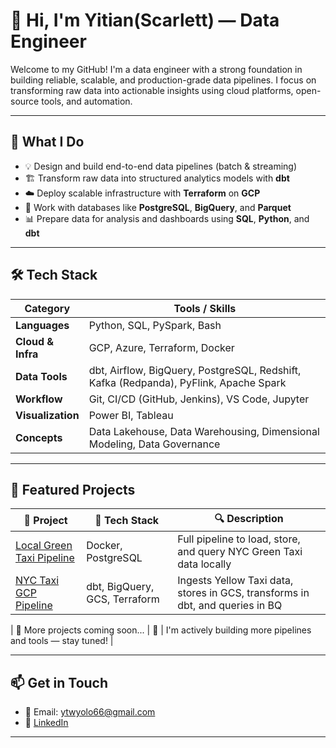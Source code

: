 # 👋 Hi, I'm Yitian(Scarlett) — Data Engineer

Welcome to my GitHub! I'm a data engineer with a strong foundation in building reliable, scalable, and production-grade data pipelines. I focus on transforming raw data into actionable insights using cloud platforms, open-source tools, and automation.

---

## 🚀 What I Do

- 💡 Design and build end-to-end data pipelines (batch & streaming)
- 🏗️ Transform raw data into structured analytics models with **dbt**
- ☁️ Deploy scalable infrastructure with **Terraform** on **GCP**
- 🐘 Work with databases like **PostgreSQL**, **BigQuery**, and **Parquet**
- 📊 Prepare data for analysis and dashboards using **SQL**, **Python**, and **dbt**

---

## 🛠️ Tech Stack

| Category          | Tools / Skills                                                                        |
| ----------------- | ------------------------------------------------------------------------------------- |
| **Languages**     | Python, SQL, PySpark, Bash                                                            |
| **Cloud & Infra** | GCP, Azure, Terraform, Docker                                                         |
| **Data Tools**    | dbt, Airflow, BigQuery, PostgreSQL, Redshift, Kafka (Redpanda), PyFlink, Apache Spark |
| **Workflow**      | Git, CI/CD (GitHub, Jenkins), VS Code, Jupyter                                        |
| **Visualization** | Power BI, Tableau                                                                     |
| **Concepts**      | Data Lakehouse, Data Warehousing, Dimensional Modeling, Data Governance               |


---

## 📂 Featured Projects

| 🌟 Project | 🚀 Tech Stack | 🔍 Description |
|-----------|---------------|----------------|
| [Local Green Taxi Pipeline](https://github.com/scarlett-de/green-taxi-data-pipeline) | Docker, PostgreSQL | Full pipeline to load, store, and query NYC Green Taxi data locally |
| [NYC Taxi GCP Pipeline](https://github.com/scarlett-de/yellow-taxi-data-gcp-pipeline) | dbt, BigQuery, GCS, Terraform | Ingests Yellow Taxi data, stores in GCS, transforms in dbt, and queries in BQ |

| 🔧 More projects coming soon... | 🚧 | I'm actively building more pipelines and tools — stay tuned! |

--- 

## 📫 Get in Touch

- 📧 Email: ytwyolo66@gmail.com
- 💼 [LinkedIn](www.linkedin.com/in/yitian-w-de)

---



